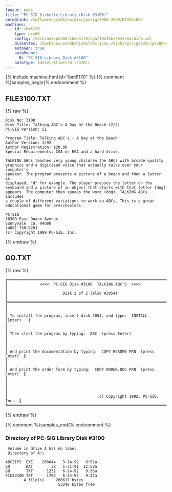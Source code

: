 ```yaml
---
layout: page
title: "PC-SIG Diskette Library (Disk #3100)"
permalink: /software/pcx86/sw/misc/pcsig/3000-3999/DISK3100/
machines:
  - id: ibm5170
    type: pcx86
    config: /machines/pcx86/ibm/5170/cga/1024kb/rev3/machine.xml
    diskettes: /machines/pcx86/diskettes.json,/disks/pcsigdisks/pcx86/diskettes.json
    autoGen: true
    autoMount:
      B: "PC-SIG Library Disk #3100"
    autoType: $date\r$time\rB:\rDIR\r
---
```


{% include machine.html id="ibm5170" %}
{% comment %}samples_begin{% endcomment %}

## FILE3100.TXT

{% raw %}
```
Disk No: 3100                                                           
Disk Title: Talking ABC's-A Day at the Beach (2/2)                      
PC-SIG Version: S1                                                      
                                                                        
Program Title: Talking ABC's - A Day at the Beach                       
Author Version: 3/92                                                    
Author Registration: $20.00                                             
Special Requirements: CGA or EGA and a hard drive.                      
                                                                        
TALKING ABCs teaches very young children the ABCs with arcade quality   
graphics and a digitized voice that actually talks over your computer's 
speaker. The program presents a picture of a beach and then a letter is 
displayed, "d" for example. The player presses the letter on the        
keyboard and a picture of an object that starts with that letter (dog)  
appears. The computer then speaks the word (dog). TALKING ABCs includes 
a couple of different variations to work on ABCs. This is a great       
educational game for preschoolers.                                      
                                                                        
PC-SIG                                                                  
1030D East Duane Avenue                                                 
Sunnyvale  Ca. 94086                                                    
(408) 730-9291                                                          
(c) Copyright 1989 PC-SIG, Inc.                                         
```
{% endraw %}

## GO.TXT

{% raw %}
```
╔═════════════════════════════════════════════════════════════════════════╗
║              <<<<  PC-SIG Disk #3100  TALKING ABC'S  >>>>               ║
║                        Disk 2 of 2 (also #3054)                         ║
╠═════════════════════════════════════════════════════════════════════════╣
║                                                                         ║
║ To install the program, insert disk 3054, and type:  INSTALL  (Enter)   ║
║                                                                         ║
║ Then start the program by typing:  ABC  (press Enter)                   ║
║                                                                         ║
║ And print the documentation by typing:  COPY README PRN  (press Enter)  ║
║                                                                         ║
║ And print the order form by typing:  COPY ORDER.DOC PRN  (press Enter)  ║
║                                                                         ║
║                                                                         ║
║                                       (c) Copyright 1992, PC-SIG, Inc.  ║
╚═════════════════════════════════════════════════════════════════════════╝
```
{% endraw %}

{% comment %}samples_end{% endcomment %}

### Directory of PC-SIG Library Disk #3100

     Volume in drive A has no label
     Directory of A:\

    ABCZIP2  EXE    263644   3-14-92   8:52a
    GO       BAT        38   1-31-91  12:58a
    GO       TXT      1232   6-24-92   9:36a
    FILE3100 TXT      1703   6-24-92   9:37a
            4 file(s)     266617 bytes
                           53248 bytes free
